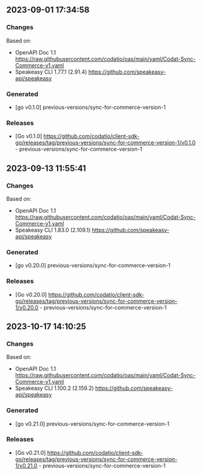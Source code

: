 

## 2023-09-01 17:34:58
### Changes
Based on:
- OpenAPI Doc 1.1 https://raw.githubusercontent.com/codatio/oas/main/yaml/Codat-Sync-Commerce-v1.yaml
- Speakeasy CLI 1.77.1 (2.91.4) https://github.com/speakeasy-api/speakeasy
### Generated
- [go v0.1.0] previous-versions/sync-for-commerce-version-1
### Releases
- [Go v0.1.0] https://github.com/codatio/client-sdk-go/releases/tag/previous-versions/sync-for-commerce-version-1/v0.1.0 - previous-versions/sync-for-commerce-version-1

## 2023-09-13 11:55:41
### Changes
Based on:
- OpenAPI Doc 1.1 https://raw.githubusercontent.com/codatio/oas/main/yaml/Codat-Sync-Commerce-v1.yaml
- Speakeasy CLI 1.83.0 (2.109.1) https://github.com/speakeasy-api/speakeasy
### Generated
- [go v0.20.0] previous-versions/sync-for-commerce-version-1
### Releases
- [Go v0.20.0] https://github.com/codatio/client-sdk-go/releases/tag/previous-versions/sync-for-commerce-version-1/v0.20.0 - previous-versions/sync-for-commerce-version-1

## 2023-10-17 14:10:25
### Changes
Based on:
- OpenAPI Doc 1.1 https://raw.githubusercontent.com/codatio/oas/main/yaml/Codat-Sync-Commerce-v1.yaml
- Speakeasy CLI 1.100.2 (2.159.2) https://github.com/speakeasy-api/speakeasy
### Generated
- [go v0.21.0] previous-versions/sync-for-commerce-version-1
### Releases
- [Go v0.21.0] https://github.com/codatio/client-sdk-go/releases/tag/previous-versions/sync-for-commerce-version-1/v0.21.0 - previous-versions/sync-for-commerce-version-1